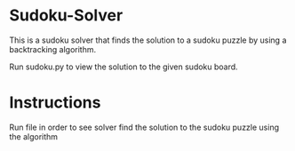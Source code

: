# Sudoku-Solver
This is a sudoku solver that finds the solution to a sudoku puzzle by using a backtracking algorithm.

Run sudoku.py to view the solution to the given sudoku board.

# Instructions
Run file in order to see solver find the solution to the sudoku puzzle using the algorithm



